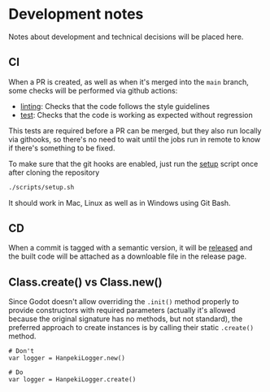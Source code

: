 # Development notes

Notes about development and technical decisions will be placed here.

## CI

When a PR is created, as well as when it's merged into the `main` branch, some checks will be performed via github actions:

- [linting](../.github/workflows/linting.yml): Checks that the code follows the style guidelines
- [test](../.github/workflows/tests.yml): Checks that the code is working as expected without regression

This tests are required before a PR can be merged, but they also run locally via githooks, so there's no need to wait until the jobs run in remote to know if there's something to be fixed.

To make sure that the git hooks are enabled, just run the [setup](../scripts//setup.sh) script once after cloning the repository

```sh
./scripts/setup.sh
```

It should work in Mac, Linux as well as in Windows using Git Bash.

## CD

When a commit is tagged with a semantic version, it will be [released](https://github.com/hanpeki/hanpeki-godot-logger/releases) and the built code will be attached as a downloable file in the release page.

## Class.create() vs Class.new()

Since Godot doesn't allow overriding the `.init()` method properly to provide constructors with required parameters (actually it's allowed because the original signature has no methods, but not standard), the preferred approach to create instances is by calling their static `.create()` method.

```gdscript
# Don't
var logger = HanpekiLogger.new()

# Do
var logger = HanpekiLogger.create()
```
